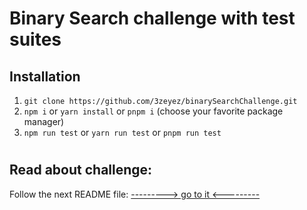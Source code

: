 #
# Binary Search challenge with test suites

## Installation

1. `git clone https://github.com/3zeyez/binarySearchChallenge.git`
2. `npm i` or `yarn install` or `pnpm i` (choose your favorite package manager)
3. `npm run test` or `yarn run test` or `pnpm run test`

#
## Read about challenge: 
Follow the next README file: 
[---------> go to it <---------](./src/binarySearch/binary-search.md)

#
